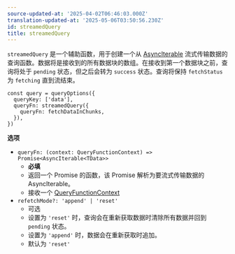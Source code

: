 ```yaml
---
source-updated-at: '2025-04-02T06:46:03.000Z'
translation-updated-at: '2025-05-06T03:50:56.230Z'
id: streamedQuery
title: streamedQuery
---
```


`streamedQuery` 是一个辅助函数，用于创建一个从 [AsyncIterable](https://developer.mozilla.org/en-US/docs/Web/JavaScript/Reference/Global_Objects/AsyncIterator) 流式传输数据的查询函数。数据将是接收到的所有数据块的数组。在接收到第一个数据块之前，查询将处于 `pending` 状态，但之后会转为 `success` 状态。查询将保持 `fetchStatus` 为 `fetching` 直到流结束。

```tsx
const query = queryOptions({
  queryKey: ['data'],
  queryFn: streamedQuery({
    queryFn: fetchDataInChunks,
  }),
})
```

**选项**

- `queryFn: (context: QueryFunctionContext) => Promise<AsyncIterable<TData>>`
  - **必填**
  - 返回一个 Promise 的函数，该 Promise 解析为要流式传输数据的 AsyncIterable。
  - 接收一个 [QueryFunctionContext](../guides/query-functions.md#queryfunctioncontext)
- `refetchMode?: 'append' | 'reset'`
  - 可选
  - 设置为 `'reset'` 时，查询会在重新获取数据时清除所有数据并回到 `pending` 状态。
  - 设置为 `'append'` 时，数据会在重新获取时追加。
  - 默认为 `'reset'`
